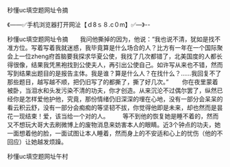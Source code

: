 秒懂uc填空题网址令摘

《——✅手机浏览器打开网沚【ｄ8ｓ８.c０m】✅—》--

秒懂uc填空题网址令摘　　我问他撕掉的因为，他说：“我也说不清，犹如是找不准方位。写着写着我就迷惑，我毕竟算是什么场合的人？比方有一年在一个国际聚会上一位zheng府首脑要我探求华夏公使，我找了几次都错了，北美国度的人都长得很像，结果我凭黑袍找到公使夫人，再引出公使自己。如许写从来也不错，然而写到结果出题目的是报告主体。我是谁？算是什么人？在找什么？……我回复不了那些题目，越写越不顺，把仍旧写了的都撕了，撕了好几次。”
　　你在夜里蒙着被卧，当泪水和头发污染不清的功夫，你才创造。从来沉沦不过偶尔罢了，纵然已经你是怎样爱他护他，究竟，那份情绪仍旧深深的埋在心地，没有一部分会呆呆的看云积云舒，没有一部分会痴痴的等坚韧不拔，你觉得他即是未来，却也然而是昙花一现结束！爱，该当给一个对的人。
　　等不到他的恢复她是睡不着的，然而又不想玩大哥大去刷微博上的废物消息来妨害本人的眼睛。近3个钟点的功夫，她一面想着他的脸，一面试图让本人睡着，然而身上的不安适和心上的忧伤（他的不回应）让她越发烦躁。





秒懂uc填空题网址午村
